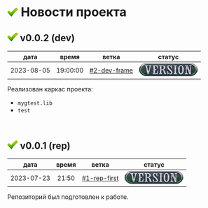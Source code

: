 [H]: ../README.md  "на главную"
[V]: icons/version.png
[P]: icons/progress.png
[S]: icons/success.png
[B]: icons/bug.png

[![S]][H] Новости проекта
=========================


[![S]][VE002] **v0.0.2 (dev)**
--------------------------------------------------------------------------------
[#2-dev-frame]: tasks/2023-07-31-0002-dev-frame.md
[VE002]: history.md#-v002-dev

|    дата    |  время   |     ветка      |    статус     |  
|:----------:|:--------:|:--------------:|:-------------:|  
| 2023-08-05 | 19:00:00 | [#2-dev-frame] | [![V]][VE002] |  

Реализован каркас проекта:  
  - `mygtest.lib`  
  - `test`  
<br/>


[![S]][VE001] **v0.0.1 (rep)**
--------------------------------------------------------------------------------
[#1-rep-first]: tasks/2023-07-23-0001-rep-first.md
[VE001]: history.md#-v001-rep

|    дата    | время |     ветка      |    статус     |  
|:----------:|:-----:|:--------------:|:-------------:|  
| 2023-07-23 | 21:50 | [#1-rep-first] | [![V]][VE001] |  

Репозиторий был подготовлен к работе.  
<br/>
